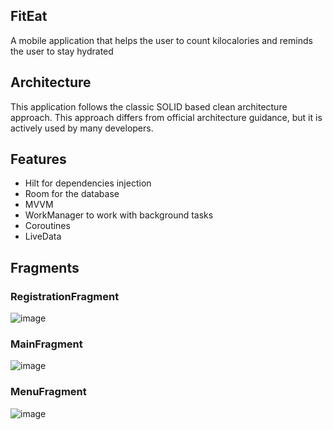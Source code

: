 ## FitEat
A mobile application that helps the user to count kilocalories and reminds the user to stay hydrated
## Architecture
This application follows the classic SOLID based clean architecture approach. This approach differs from official architecture guidance, but it is actively used by many developers. 
## Features
- Hilt for dependencies injection
- Room for the database
- MVVM
- WorkManager to work with background tasks
- Coroutines
- LiveData
## Fragments
### RegistrationFragment 
![image](https://github.com/user-attachments/assets/d2ce1ad8-091b-4ab2-b285-7bb0def0413b=300x20)
### MainFragment
![image](https://github.com/user-attachments/assets/4498eb6d-e1f2-4b49-8279-40accd08d141=300x20)
### MenuFragment 
![image](https://github.com/user-attachments/assets/2b976b3f-e361-49dd-98d3-a4601cff303c=300x20)


